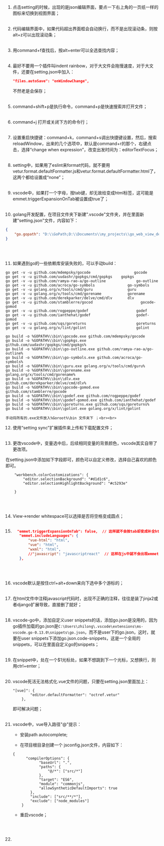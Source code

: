 1. 点击setting的时候，出现的是json编辑界面，要点一下右上角的一页纸一样的图标来切换到视图界面；<br><br> 

2. 代码编辑界面中，如果代码超出界面框会自动换行，而不是出现滚动条，则按alt+z可以出现滚动条；<br><br> 

3. 用command+f查找后，按alt+enter可以全选查找内容；<br><br> 

4. 最好不要用一个插件叫indent rainbow，对于大文件会拖慢速度，对于大文件，还要在setting.json中加入：

   ```json
   "files.autoSave": "onWindowChange",
   ```

   不然老是会保存；<br><br> 

5. command+shift+p是执行命令，command+p是快速搜索并打开文件；<br><br> 

6. command+j 打开或关闭下方的命令行；<br><br> 

7. 设置重启快捷键：command+k，command+s调出快捷键设置，然后，搜索reloadWindow，出来的几个选项中，默认是command+r的那个，右键点击，选择“change when expression”，改变出发时间为：editorTextFocus；<br><br> 

8. setting中，如果用了eslint来format代码，就不要用vetur.format.defaultFormatter.js和vetur.format.defaultFormatter.html了，这两个都给设置成“none”；<br><br> 

9. vscode中，如果打一个字母，按tab键，却无故给变成html标签，这可能是emmet.triggerExpansionOnTab被设置成true了；<br><br> 

10. golang开发配置，在项目文件夹下新建".vscode"文件夹，并在里面新建"setting.json"文件，内容如下：

   ```json
   {
       "go.gopath": "D:\\GoPath;D:\\Documents\\my_projects\\go_web_view_demo",
   }
   ```

   <br><br>

11. 如果遇到go的一些依赖库安装失败的，可以手动build：

   ```
   go get -v -u github.com/mdempsky/gocode                    gocode
   go get -v -u github.com/uudashr/gopkgs/cmd/gopkgs    gopkgs
   go get -v -u github.com/ramya-rao-a/go-outline              go-outline
   go get -v -u github.com/acroca/go-symbols               go-symbols
   go get -v -u golang.org/x/tools/cmd/guru                guru
   go get -v -u golang.org/x/tools/cmd/gorename            gorename
   go get -v -u github.com/derekparker/delve/cmd/dlv       dlv
   go get -v -u github.com/stamblerre/gocod                      gocode-gomod
   go get -v -u github.com/rogpeppe/godef                      godef
   go get -v -u github.com/ianthehat/godef                     godef-gomod
   go get -v -u github.com/sqs/goreturns                       goreturns
   go get -v -u golang.org/x/lint/golint                       golint
   
   go build -o %GOPATH%\\bin\\gocode.exe github.com/mdempsky/gocode
   go build -o %GOPATH%\\bin\\gopkgs.exe github.com/uudashr/gopkgs/cmd/gopkgs%
   go build -o %GOPATH%\\bin\\go-outline.exe github.com/ramya-rao-a/go-outline%
   go build -o %GOPATH%\\bin\\go-symbols.exe github.com/acroca/go-symbols%
   go build -o %GOPATH%\\bin\\guru.exe golang.org/x/tools/cmd/guru%
   go build -o %GOPATH%\\bin\\gorename.exe golang.org/x/tools/cmd/gorename%
   go build -o %GOPATH%\\bin\\dlv.exe github.com/derekparker/delve/cmd/dlv%
   go build -o %GOPATH%\\bin\\gocode-gomod.exe github.com/stamblerre/gocode
   go build -o %GOPATH%\\bin\\godef.exe github.com/rogpeppe/godef
   go build -o %GOPATH%\\bin\\godef-gomod.exe github.com/ianthehat/godef
   go build -o %GOPATH%\\bin\\goreturns.exe github.com/sqs/goreturns%
   go build -o %GOPATH%\\bin\\golint.exe golang.org/x/lint/golint
   ```

    手动将所有的.exe文件放入%Goroot%\bin 文件夹下 ；<br><br>

12. 使用“setting sync”扩展插件来上传和下载配置文件；<br><br>

13. 更改vscode中，变量选中后，后续相同变量的背景颜色，vscode其实自带了更改项。

   在setting.json中添加如下字段即可，颜色可以自定义修改，选择自己喜欢的颜色即可。

   ```
       "workbench.colorCustomizations": {
           "editor.selectionBackground": "#d1d1c6",
           "editor.selectionHighlightBackground": "#c5293e"
       
       }
   ```

   <br><br>

14. View->render whitespace可以选择是否将空格变成圆点；<br><br>

15. ```json
      "emmet.triggerExpansionOnTab": false,  // 这样就不会按tab却变成补全html了
       "emmet.includeLanguages": {
           "vue-html": "html",
           "vue": "html",
           "wxml": "html",
           //"javascript": "javascriptreact"  // 这样在js中就不会出现emmet的提示了
       },
    ```

   <br><br>

16. vscode默认是按住ctrl+alt+down来向下选中多个游标的；<br><br>

17. 在html文件中注释javascript代码时，出现不正确的注释，往往是装了jinja2或者django扩展导致，直接删了就好；<br><br>

18. vscode-go中，添加自定义user snippets的话，添加go.json是没用的，因为go插件加载的go.json是`C:\Users\zhilong\.vscode\extensions\ms-vscode.go-0.13.0\snippets\go.json`，而不是user下的go.json，这时，就要在user snippets下添加go.json.code-snippets，这是一个全局的snippets，可以在里面自定义go的snippets；<br><br>

19. 在snippet中，处在一个$1光标处，如果不想跳到下一个光标，又想换行，则用ctrl+enter；<br><br>

20. vscode死活无法格式化.vue文件的问题，只要在setting.json里面加上：

    ```
    "[vue]": {
            "editor.defaultFormatter": "octref.vetur"
        },
    ```

    即可解决问题；<br><br>
    
21. vscode中，vue导入路径"@"提示：

    - 安装path autocomplete;
    
    - 在项目根目录创建一个 jsconfig.json文件，内容如下：
    
    ```
    {
          "compilerOptions": {
                "baseUrl": ".",
                "paths": {
                    "@/*": ["src/*"]
                },
                "target": "ES6",
                "module": "commonjs",
                "allowSyntheticDefaultImports": true
            },
            "include": ["src/**/*"],
            "exclude": ["node_modules"]
        }
    ```
    
    
    
    - 重启vscode；
    
    <br><br>
    
22. 
    
    

